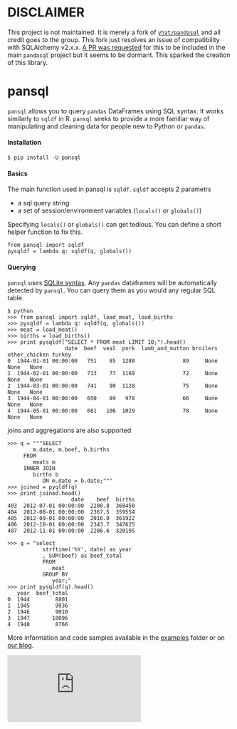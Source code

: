 **DISCLAIMER**
==============
This project is not maintained. It is merely a fork of [`yhat/pandasql`](https://github.com/yhat/pandasql) and all credit goes to the group. This fork just resolves an issue of compatibility with SQLAlchemy v2.x.x. [A PR was requested](https://github.com/yhat/pandasql/pull/104) for this to be included in the main `pandasql` project but it seems to be dormant. This sparked the creation of this library.

pansql
========

`pansql` allows you to query `pandas` DataFrames using SQL syntax. It works 
similarly to `sqldf` in R. `pansql` seeks to provide a more familiar way of 
manipulating and cleaning data for people new to Python or `pandas`.

#### Installation
```
$ pip install -U pansql
```

#### Basics
The main function used in pansql is `sqldf`. `sqldf` accepts 2 parametrs
   - a sql query string
   - a set of session/environment variables (`locals()` or `globals()`)

Specifying `locals()` or `globals()` can get tedious. You can define a short 
helper function to fix this.

    from pansql import sqldf
    pysqldf = lambda q: sqldf(q, globals())

#### Querying
`pansql` uses [SQLite syntax](http://www.sqlite.org/lang.html). Any `pandas` 
dataframes will be automatically detected by `pansql`. You can query them as 
you would any regular SQL table.


```
$ python
>>> from pansql import sqldf, load_meat, load_births
>>> pysqldf = lambda q: sqldf(q, globals())
>>> meat = load_meat()
>>> births = load_births()
>>> print pysqldf("SELECT * FROM meat LIMIT 10;").head()
                  date  beef  veal  pork  lamb_and_mutton broilers other_chicken turkey
0  1944-01-01 00:00:00   751    85  1280               89     None          None   None
1  1944-02-01 00:00:00   713    77  1169               72     None          None   None
2  1944-03-01 00:00:00   741    90  1128               75     None          None   None
3  1944-04-01 00:00:00   650    89   978               66     None          None   None
4  1944-05-01 00:00:00   681   106  1029               78     None          None   None
```

joins and aggregations are also supported
```
>>> q = """SELECT
        m.date, m.beef, b.births
     FROM
        meats m
     INNER JOIN
        births b
           ON m.date = b.date;"""
>>> joined = pyqldf(q)
>>> print joined.head()
                    date    beef  births
403  2012-07-01 00:00:00  2200.8  368450
404  2012-08-01 00:00:00  2367.5  359554
405  2012-09-01 00:00:00  2016.0  361922
406  2012-10-01 00:00:00  2343.7  347625
407  2012-11-01 00:00:00  2206.6  320195

>>> q = "select
           strftime('%Y', date) as year
           , SUM(beef) as beef_total
           FROM
              meat
           GROUP BY
              year;"
>>> print pysqldf(q).head()
   year  beef_total
0  1944        8801
1  1945        9936
2  1946        9010
3  1947       10096
4  1948        8766
```

More information and code samples available in the [examples](https://github.com/yhat/pandasql/blob/master/examples/demo.py)
 folder or on [our blog](http://blog.yhathq.com/posts/pandasql-sql-for-pandas-dataframes.html).



[![Analytics](https://ga-beacon.appspot.com/UA-46996803-1/pandasql/README.md)](https://github.com/yhat/pandasql)    
